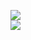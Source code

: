 [![](https://img.shields.io/badge/Made%20With-Github%20Spray-lightgrey.svg?style=for-the-badge&logo=github)](https://github.com/Annihil/github-spray#16123)  
[![](https://i.imgur.com/2DrTn0Z.gif)](https://github.com/Annihil/github-spray)